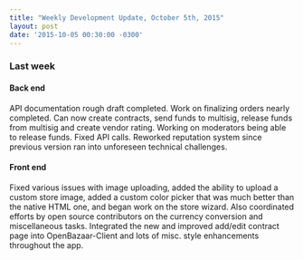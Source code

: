 ```yaml
---
title: "Weekly Development Update, October 5th, 2015" 
layout: post
date: '2015-10-05 00:30:00 -0300'
---
```

        
### Last week

#### Back end

API documentation rough draft completed. Work on finalizing orders nearly completed. Can now create contracts, send funds to multisig, release funds from multisig and create vendor rating. Working on moderators being able to release funds. Fixed API calls. Reworked reputation system since previous version ran into unforeseen technical challenges.

#### Front end

Fixed various issues with image uploading, added the ability to upload a custom store image, added a custom color picker that was much better than the native HTML one, and began work on the store wizard. Also coordinated efforts by open source contributors on the currency conversion and miscellaneous tasks. Integrated the new and improved add/edit contract page into OpenBazaar-Client and lots of misc. style enhancements throughout the app.